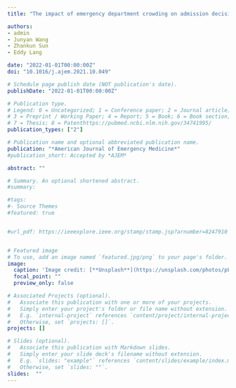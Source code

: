```yaml
---
title: "The impact of emergency department crowding on admission decisions and patient outcomes"

authors:
- admin
- Junyan Wang
- Zhankun Sun
- Eddy Lang

date: "2022-01-01T00:00:00Z"
doi: "10.1016/j.ajem.2021.10.049"

# Schedule page publish date (NOT publication's date).
publishDate: "2022-01-01T00:00:00Z"

# Publication type.
# Legend: 0 = Uncategorized; 1 = Conference paper; 2 = Journal article;
# 3 = Preprint / Working Paper; 4 = Report; 5 = Book; 6 = Book section;
# 7 = Thesis; 8 = Patenthttps://pubmed.ncbi.nlm.nih.gov/34741995/
publication_types: ["2"]

# Publication name and optional abbreviated publication name.
publication: "*American Journal of Emergency Medicine*"
#publication_short: Accepted by *AJEM*

abstract: ""

# Summary. An optional shortened abstract.
#summary:

#tags:
#- Source Themes
#featured: true


#url_pdf: https://ieeexplore.ieee.org/stamp/stamp.jsp?arnumber=8247910


# Featured image
# To use, add an image named `featured.jpg/png` to your page's folder.
image:
  caption: 'Image credit: [**Unsplash**](https://unsplash.com/photos/pLCdAaMFLTE)'
  focal_point: ""
  preview_only: false

# Associated Projects (optional).
#   Associate this publication with one or more of your projects.
#   Simply enter your project's folder or file name without extension.
#   E.g. `internal-project` references `content/project/internal-project/index.md`.
#   Otherwise, set `projects: []`.
projects: []

# Slides (optional).
#   Associate this publication with Markdown slides.
#   Simply enter your slide deck's filename without extension.
#   E.g. `slides: "example"` references `content/slides/example/index.md`.
#   Otherwise, set `slides: ""`.
slides:  ""
---
```

